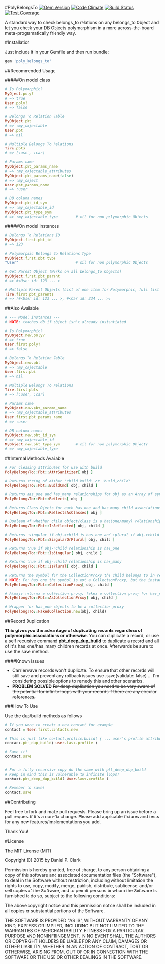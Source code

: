 #PolyBelongsTo
[![Gem Version](https://badge.fury.io/rb/poly_belongs_to.svg)](http://badge.fury.io/rb/poly_belongs_to)
[![Code Climate](https://codeclimate.com/github/danielpclark/PolyBelongsTo/badges/gpa.svg)](https://codeclimate.com/github/danielpclark/PolyBelongsTo)
[![Build Status](https://travis-ci.org/danielpclark/PolyBelongsTo.svg)](https://travis-ci.org/danielpclark/PolyBelongsTo)
[![Test Coverage](https://codeclimate.com/github/danielpclark/PolyBelongsTo/badges/coverage.svg)](https://codeclimate.com/github/danielpclark/PolyBelongsTo)

A standard way to check belongs_to relations on any belongs_to Object and let you check your DB Objects polymorphism in a more across-the-board meta-programatically friendly way.

#Installation

Just include it in your Gemfile and then run bundle:
```ruby
gem 'poly_belongs_to'
```

##Recommended Usage

#####On model class
```ruby
# Is Polymorphic?
MyOject.poly?
# => true
User.poly?
# => false
    
# Belongs To Relation Table
MyObject.pbt
# => :my_objectable
User.pbt
# => nil 

# Multiple Belongs To Relations
Tire.pbts
# => [:user, :car]

# Params name
MyObject.pbt_params_name
# => :my_objectable_attributes
MyObject.pbt_params_name(false)
# => :my_object
User.pbt_params_name
# => :user

# DB column names
MyObject.pbt_id_sym             
# => :my_objectable_id
MyObject.pbt_type_sym           
# => :my_objectable_type        # nil for non polymorphic Objects
```
#####On model instances
```ruby
# Belongs To Relations ID
MyObject.first.pbt_id
# => 123
    
# Polymorphic Belongs To Relations Type
MyObject.first.pbt_type
"User"                          # nil for non polymorphic Objects

# Get Parent Object (Works on all belongs_to Objects)
MyObject.first.pbt_parent
# => #<User id: 123 ... >

# Mutliple Parent Objects (List of one item for Polymorphic, full list otherwise.)
Tire.first.pbt_parents
# => [#<User id: 123 ... >, #<Car id: 234 ... >]
```

##Also Available
```ruby
# --- Model Instances ---
# NOTE: touches db if object isn't already instantiated

# Is Polymorphic?
MyObject.new.poly?
# => true
User.first.poly?
# => false

# Belongs To Relation Table
MyObject.new.pbt
# => :my_objectable
User.first.pbt
# => nil

# Multiple Belongs To Relations
Tire.first.pbts
# => [:user, :car]

# Params name
MyObject.new.pbt_params_name
# => :my_objectable_attributes
User.first.pbt_params_name
# => :user

# DB column names
MyObject.new.pbt_id_sym
# => :my_objectable_id
MyObject.new.pbt_type_sym       # nil for non polymorphic Objects
# => :my_objectable_type
```

##Internal Methods Available

```ruby
# For cleaning attributes for use with build
PolyBelongsTo::Pbt::AttrSanitizer[ obj ]

# Returns string of either 'child.build' or 'build_child'
PolyBelongsTo::Pbt::BuildCmd[ obj, child ]

# Returns has_one and has_many relationships for obj as an Array of symbols
PolyBelongsTo::Pbt::Reflects[ obj ]

# Returns Class Ojects for each has_one and has_many child associations
PolyBelongsTo::Pbt::ReflectsAsClasses[ obj ]

# Boolean of whether child object/class is a has(one/many) relationship to obj
PolyBelongsTo::Pbt::IsReflected[ obj, child ]

# Returns :singular if obj->child is has_one and :plural if obj->child is has_many
PolyBelongsTo::Pbt::SingularOrPlural[ obj, child ]

# Returns true if obj->child relationship is has_one
PolyBelongsTo::Pbt::IsSingular[ obj, child ]

# Returns true if obj->child relationship is has_many
PolyBelongsTo::Pbt::IsPlural[ obj, child ]

# Returns the symbol for the CollectionProxy the child belongs to in relation to obj
# NOTE: For has_one the symbol is not a CollectionProxy, but the instance
PolyBelongsTo::Pbt::CollectionProxy[ obj, child ]

# Always returns a collection proxy; fakes a collection proxy for has_one.
PolyBelongsTo::Pbt::AsCollectionProxy[ obj, child ]

# Wrapper for has_one objects to be a collection proxy
PolyBelongsTo::FakedCollection.new(obj, child)
```
##Record Duplication

**This gives you the advantage of duplicating records regardless of polymorphic associations or
otherwise**.  You can duplicate a record, or use a self recursive command **pbt_deep_dup_build**
to duplicate a record and all of it's has_one/has_many children records at once.  Afterwards
be sure to use the save method.


####Known Issues
 - Carrierwave records won't duplicate.  To ensure that other records will still save and
prevent any rollback issues use .save(validate: false) ... I'm considering possible options
to remedy this and
other scenarios.
 - **PROBLEM SOLVED** ~~For deep duplication you need to be very aware of the potential for infinite loops with
your records if there are any circular references.~~ 

###How To Use

Use the dup/build methods as follows

```ruby
# If you were to create a new contact for example
contact = User.first.contacts.new

# This is just like contact.profile.build( { ... user's profile attributes ... } )
contact.pbt_dup_build( User.last.profile )

# Save it!
contact.save


# For a fully recursive copy do the same with pbt_deep_dup_build
# Keep in mind this is vulnerable to infinite loops!
contact.pbt_deep_dup_build( User.last.profile )

# Remeber to save!
contact.save
```

##Contributing

Feel free to fork and make pull requests.  Please bring up an issue before a pull
request if it's a non-fix change.  Please add applicable fixtures and tests for
any new features/implementations you add.

Thank You!


#License

The MIT License (MIT)

Copyright (C) 2015 by Daniel P. Clark

Permission is hereby granted, free of charge, to any person obtaining a copy of this software and associated documentation files (the "Software"), to deal in the Software without restriction, including without limitation the rights to use, copy, modify, merge, publish, distribute, sublicense, and/or sell copies of the Software, and to permit persons to whom the Software is furnished to do so, subject to the following conditions:

The above copyright notice and this permission notice shall be included in all copies or substantial portions of the Software.

THE SOFTWARE IS PROVIDED "AS IS", WITHOUT WARRANTY OF ANY KIND, EXPRESS OR IMPLIED, INCLUDING BUT NOT LIMITED TO THE WARRANTIES OF MERCHANTABILITY, FITNESS FOR A PARTICULAR PURPOSE AND NONINFRINGEMENT. IN NO EVENT SHALL THE AUTHORS OR COPYRIGHT HOLDERS BE LIABLE FOR ANY CLAIM, DAMAGES OR OTHER LIABILITY, WHETHER IN AN ACTION OF CONTRACT, TORT OR OTHERWISE, ARISING FROM, OUT OF OR IN CONNECTION WITH THE SOFTWARE OR THE USE OR OTHER DEALINGS IN THE SOFTWARE.
